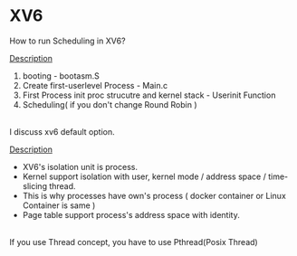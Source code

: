 
# XV6

How to run Scheduling in XV6?

[Description](https://dortmoot.tistory.com/28)

1. booting - bootasm.S
2. Create first-userlevel Process - Main.c
3. First Process init proc strucutre and kernel stack - Userinit Function
4. Scheduling( if you don't change Round Robin )

<br/>
I discuss xv6 default option.

[Description](https://dortmoot.tistory.com/27)

 - XV6's isolation unit is process.
 - Kernel support isolation with user, kernel mode / address space /
   time-slicing thread.
 - This is why processes have own's process ( docker container or Linux
   Container is same )
 - Page table support process's address space with identity.

<br/>
If you use Thread concept, you have to use Pthread(Posix Thread)
